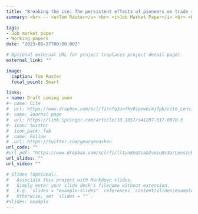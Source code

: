 ```yaml
---
title: "Breaking the ice: The persistent effects of pioneers on trade relationships"
summary: <br> -- <u>Tom Raster</u> <br> <i>Job Market Paper</i> <br> <br> <small> A substantial share of countries and regions today do not trade with each other. An influential hypothesis argues that pioneers, first movers on trade links, are instrumental in lastingly closing these zero trade flows but that they are too few relative to a social optimum due to second movers free-riding on the information they acquire. To what extent does this shortage of pioneers cause zero trade flows? This paper provides the first empirical and causal evidence of the effects of pioneers on trade in the short and long run and through spillovers. I draw on the universe of 1.4 million ship voyages of Baltic Sea ports with the rest of the world from 1500 to 1856. This data allows me to isolate the first pioneering voyage that ever connected two towns and to study how trade evolves subsequently. I obtain quasi-exogenous variation in pioneering from random encounters between captains and from sea ice that temporarily obstructs trade with some towns. I find that an individual pioneering voyage quickly spills over to other captains,  increasing aggregate trade flows by between six and eight %. This effect is composed of (i) increased trade with the pioneered ports, (ii) a lack of diversion from existing ports, and (iii) a wave of further pioneering Tracking captains across their voyages, I find that the 'forced experimentation' induced by sea ice is particularly powerful in lastingly breaking existing trading habits. I also discuss how institutions and captain characteristics impact pioneering success and show that pioneering-induced trade also translates into population growth. <br> <br><i> presented at&#58; Harvard, Princeton, Economic History Association*, CEPII, PSE, Collège de France, EHESS </i></small>

tags:
- Job market paper
- Working papers
date: "2023-08-27T00:00:00Z"

# Optional external URL for project (replaces project detail page).
external_link: ""

image:
  caption: Tom Raster
  focal_point: Smart

links:
- name: Draft coming soon
#- name: Cite
#  url: https://www.dropbox.com/scl/fi/ofq3zofby9ipowbimj7pk/cite_Lensink_Raster_Timmer_2017_Liquidity-Constraints-and-Willingness-to-Pay-for-Solar-Lamps-and-Water-Filters-in-Jakarta.txt?rlkey=3nf7i4o6kbrpoz6po7ecy8lo1&dl=0
#- name: Journal page
#  url: https://link.springer.com/article/10.1057/s41287-017-0078-3
#- icon: twitter
#  icon_pack: fab
#  name: Follow
#  url: https://twitter.com/georgecushen
url_code: ""
#url_pdf: "https://www.dropbox.com/scl/fi/lltyn8eqtuoh2voiu8s3a/Lensink_Raster_Timmer_2017_Liquidity-Constraints-and-Willingness-to-Pay-for-Solar-Lamps-and-Water-Filters-in-Jakarta.pdf?rlkey=2zs3qsxio2x4849ipge4t2yar&dl=0"
url_slides: ""
url_video: ""

# Slides (optional).
#   Associate this project with Markdown slides.
#   Simply enter your slide deck's filename without extension.
#   E.g. `slides = "example-slides"` references `content/slides/example-slides.md`.
#   Otherwise, set `slides = ""`.
#slides: example
---
```





